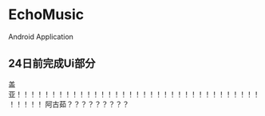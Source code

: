 # EchoMusic
Android Application

## 24日前完成Ui部分
盖亚！！！！！！！！！！！！！！！！！！！！！！！！！！！！！！！！！！！！！！！！
阿古茹？？？？？？？？？
